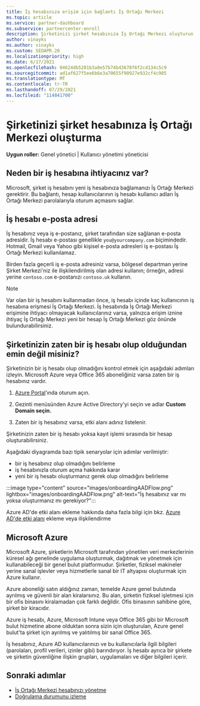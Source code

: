 ```yaml
---
title: İş hesabınıza erişim için bağlantı İş Ortağı Merkezi
ms.topic: article
ms.service: partner-dashboard
ms.subservice: partnercenter-enroll
description: Şirketinizi şirket hesabınıza İş Ortağı Merkezi oluşturun. Bu, şirketinizin çalışanlarının İş Ortağı Merkezi.
author: vinayks
ms.author: vinayks
ms.custom: SEOAPR.20
ms.localizationpriority: high
ms.date: 6/17/2021
ms.openlocfilehash: 04624db5201b3a0e57b74b43678f6f2cd134c5c9
ms.sourcegitcommit: ad1af627f5ee6b6e3a70655f90927e932cf4c985
ms.translationtype: MT
ms.contentlocale: tr-TR
ms.lasthandoff: 07/29/2021
ms.locfileid: "114841700"
---
```

# <a name="create-a-work-account-that-links-your-company-to-your-partner-center-account"></a>Şirketinizi şirket hesabınıza İş Ortağı Merkezi oluşturma

**Uygun roller:** Genel yönetici | Kullanıcı yönetimi yöneticisi

## <a name="why-you-need-a-work-account"></a>Neden bir iş hesabına ihtiyacınız var?

Microsoft, şirket iş hesabını yeni iş hesabınıza bağlamanızı İş Ortağı Merkezi gerektirir. Bu bağlantı, hesap kullanıcılarının iş hesabı kullanıcı adları İş Ortağı Merkezi parolalarıyla oturum açmasını sağlar.

## <a name="the-work-account-email-address"></a>İş hesabı e-posta adresi

İş hesabınız veya iş e-postanız, şirket tarafından size sağlanan e-posta adresidir. İş hesabı e-postası genellikle `you@yourcompany.com` biçimindedir. Hotmail, Gmail veya Yahoo gibi kişisel e-posta adresleri iş e-postası İş Ortağı Merkezi kullanılamaz.

Birden fazla geçerli iş e-posta adresiniz varsa, bölgesel departman yerine Şirket Merkezi'niz ile ilişkilendirilmiş olan adresi kullanın; örneğin, adresi yerine `contoso.com` e-postanızı `contoso.uk` kullanın.

> [!NOTE]  
> Var olan bir iş hesabını kullanmadan önce, iş hesabı içinde kaç kullanıcının iş hesabına erişmesi İş Ortağı Merkezi. İş hesabında İş Ortağı Merkezi erişimine ihtiyacı olmayacak kullanıcılarınız varsa, yalnızca erişim iznine ihtiyaç İş Ortağı Merkezi yeni bir hesap İş Ortağı Merkezi göz önünde bulundurabilirsiniz.

## <a name="not-sure-if-your-company-already-has-a-work-account"></a>Şirketinizin zaten bir iş hesabı olup olduğundan emin değil misiniz?

Şirketinizin bir iş hesabı olup olmadığını kontrol etmek için aşağıdaki adımları izleyin. Microsoft Azure veya Office 365 aboneliğiniz varsa zaten bir iş hesabınız vardır.

1. [Azure Portal](https://portal.azure.com)’ında oturum açın.

2. Gezinti menüsünden Azure Active Directory'yi seçin ve adlar **Custom Domain seçin.**

3. Zaten bir iş hesabınız varsa, etki alanı adınız listelenir.

Şirketinizin zaten bir iş hesabı yoksa kayıt işlemi sırasında bir hesap oluşturabilirsiniz.

Aşağıdaki diyagramda bazı tipik senaryolar için adımlar verilmiştir:

- bir iş hesabınız olup olmadığını belirleme
- iş hesabınızla oturum açma hakkında karar
- yeni bir iş hesabı oluşturmanız gerek olup olmadığını belirleme

:::image type="content" source="images/onboardingAADFlow.png" lightbox="images/onboardingAADFlow.png" alt-text="İş hesabınız var mı yoksa oluşturmanız mı gerekiyor?":::

Azure AD'de etki alanı ekleme hakkında daha fazla bilgi için bkz. [Azure AD'de etki alanı](/azure/active-directory/active-directory-add-domain) ekleme veya ilişkilendirme

## <a name="about-microsoft-azure"></a>Microsoft Azure

Microsoft Azure, şirketlerin Microsoft tarafından yönetilen veri merkezlerinin küresel ağı genelinde uygulama oluşturmak, dağıtmak ve yönetmek için kullanabileceği bir genel bulut platformudur. Şirketler, fiziksel makineler yerine sanal işlevler veya hizmetlerle sanal bir IT altyapısı oluşturmak için Azure kullanır.

Azure aboneliği satın aldığınız zaman, temelde Azure genel bulutında ayrılmış ve güvenli bir alan kiralarsınız. Bu alan, şirketin fiziksel işletmesi için bir ofis binasını kiralamadan çok farklı değildir. Ofis binasının sahibine göre, şirket bir kiracıdır.

Azure iş hesabı, Azure, Microsoft Intune veya Office 365 gibi bir Microsoft bulut hizmetine abone olduktan sonra sizin için oluşturulan, Azure genel bulut'ta şirket için ayrılmış ve yalıtılmış bir sanal Office 365.

İş hesabınız, Azure AD kullanıcılarınızı ve bu kullanıcılarla ilgili bilgileri (parolaları, profil verileri, izinler gibi) barındırıyor. İş hesabı ayrıca bir şirkete ve şirketin güvenliğine ilişkin grupları, uygulamaları ve diğer bilgileri içerir.

## <a name="next-steps"></a>Sonraki adımlar

- [İş Ortağı Merkezi hesabınızı yönetme](partner-center-account-setup.md)
- [Doğrulama durumunu izleme](verification-responses.md)
